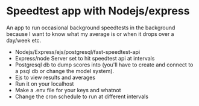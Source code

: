 # Speedtest app with Nodejs/express

An app to run occasional background speedtests in the background because I want to know what my average is or when it drops over a day/week etc.

* Nodejs/Express/ejs/postgresql/fast-speedtest-api
* Express/node Server set to hit speedtest api at intervals
* Postgresql db to dump scores into (you'll have to create and connect to a psql db or change the model system).
* Ejs to view results and averages
* Run it on your localhost
* Make a .env file for your keys and whatnot
* Change the cron schedule to run at different intervals

